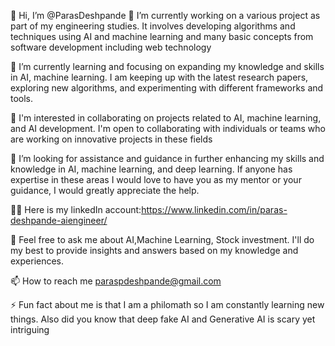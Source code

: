 👋 Hi, I’m @ParasDeshpande
🔭 I’m currently working on a various project as part of my engineering studies. It involves developing algorithms and techniques  using AI and machine learning and many basic concepts from software development including web technology

🌱 I’m currently learning and focusing on expanding my knowledge and skills in AI, machine learning. I am keeping up with the latest research papers, exploring new algorithms, and experimenting with different frameworks and tools.

👯  I'm interested in collaborating on projects related to AI, machine learning, and AI development. I'm open to collaborating with individuals or teams who are working on innovative projects in these fields

🤝 I’m looking for assistance and guidance in further enhancing my skills and knowledge in AI, machine learning, and deep learning. If anyone has expertise in these areas I would love to have you as my mentor or your guidance, I would greatly appreciate the help.

👨‍💻  Here is my linkedIn account:https://www.linkedin.com/in/paras-deshpande-aiengineer/

💬 Feel free to ask me about AI,Machine Learning, Stock investment. I'll do my best to provide insights and answers based on my knowledge and experiences.

📫 How to reach me paraspdeshpande@gmail.com

⚡ Fun fact about me is that I am a philomath so I am constantly learning new things. Also did you know that deep fake AI and Generative AI is scary yet intriguing

<!---
ParasDeshpande/ParasDeshpande is a ✨ special ✨ repository because its `README.md` (this file) appears on your GitHub profile.
You can click the Preview link to take a look at your changes.
--->
